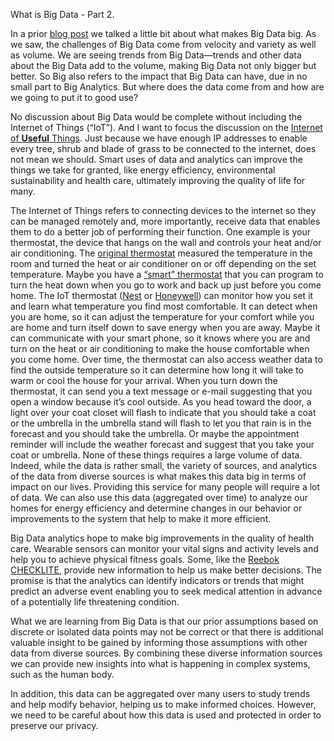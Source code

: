 What is Big Data - Part 2.

In a prior <a href="/dataprivacy/Lists/Posts/Post.aspx?ID=99&amp;Title=What+is+Big+Data">blog post</a> we talked a little bit about what makes Big Data big. As we saw, the challenges of Big Data come from velocity and variety as well as volume. We are seeing trends from Big Data—trends and other data about the Big Data add to the volume, making Big Data not only bigger but better. So Big also refers to the impact that Big Data can have, due in no small part to Big Analytics. But where does the data come from and how are we going to put it to good use?

No discussion about Big Data would be complete without including the Internet of Things (“IoT”). And I want to focus the discussion on the <a href="http://www.iotolympiad.com/about-iot-olympiad/">Internet of <strong>Useful</strong> Things</a>. Just because we have enough IP addresses to enable every tree, shrub and blade of grass to be connected to the internet, does not mean we should. Smart uses of data and analytics can improve the things we take for granted, like energy efficiency, environmental sustainability and health care, ultimately improving the quality of life for many.

The Internet of Things refers to connecting devices to the internet so they can be managed remotely and, more importantly, receive data that enables them to do a better job of performing their function. One example is your thermostat, the device that hangs on the wall and controls your heat and/or air conditioning. The <a href="http://en.wikipedia.org/wiki/Thermostat">original thermostat</a> measured the temperature in the room and turned the heat or air conditioner on or off depending on the set temperature. Maybe you have a <a href="http://en.wikipedia.org/wiki/Programmable_thermostat">“smart” thermostat</a> that you can program to turn the heat down when you go to work and back up just before you come home. The IoT thermostat (<a href="https://nest.com/thermostat/life-with-nest-thermostat/">Nest</a> or <a href="http://yourhome.honeywell.com/home/products/thermostats/">Honeywell</a>) can monitor how you set it and learn what temperature you find most comfortable. It can detect when you are home, so it can adjust the temperature for your comfort while you are home and turn itself down to save energy when you are away. Maybe it can communicate with your smart phone, so it knows where you are and turn on the heat or air conditioning to make the house comfortable when you come home. Over time, the thermostat can also access weather data to find the outside temperature so it can determine how long it will take to warm or cool the house for your arrival. When you turn down the thermostat, it can send you a text message or e-mail suggesting that you open a window because it’s cool outside. As you head toward the door, a light over your coat closet will flash to indicate that you should take a coat or the umbrella in the umbrella stand will flash to let you that rain is in the forecast and you should take the umbrella. Or maybe the appointment reminder will include the weather forecast and suggest that you take your coat or umbrella. None of these things requires a large volume of data. Indeed, while the data is rather small, the variety of sources, and analytics of the data from diverse sources is what makes this data big in terms of impact on our lives. Providing this service for many people will require a lot of data. We can also use this data (aggregated over time) to analyze our homes for energy efficiency and determine changes in our behavior or improvements to the system that help to make it more efficient.

Big Data analytics hope to make big improvements in the quality of health care. Wearable sensors can monitor your vital signs and activity levels and help you to achieve physical fitness goals. Some, like the <a href="http://www.mc10inc.com/consumer-products/sports/checklight/">Reebok CHECKLITE</a>, provide new information to help us make better decisions. The promise is that the analytics can identify indicators or trends that might predict an adverse event enabling you to seek medical attention in advance of a potentially life threatening condition.

What we are learning from Big Data is that our prior assumptions based on discrete or isolated data points may not be correct or that there is additional valuable insight to be gained by informing those assumptions with other data from diverse sources. By combining these diverse information sources we can provide new insights into what is happening in complex systems, such as the human body.

In addition, this data can be aggregated over many users to study trends and help modify behavior, helping us to make informed choices. However, we need to be careful about how this data is used and protected in order to preserve our privacy.

